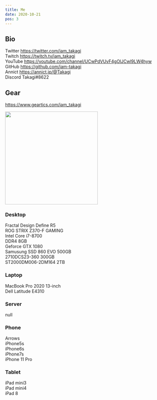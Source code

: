 ```yaml
---
title: Me
date: 2020-10-21
pos: 3
---
```


## Bio 

Twitter  https://twitter.com/iam_takagi<br/>
Twitch   https://twitch.tv/iam_takagi<br/>
YouTube  https://youtube.com/channel/UCwPdVUvF4gOlJCwl9LW4hyw<br/>
GitHub   https://github.com/iam-takagi<br/>
Annict   https://annict.jp/@Takagi<br/>
Discord Takagi#8622

## Gear
https://www.geartics.com/iam_takagi

<img src="https://i.imgur.com/wV665pE.jpg" width="300"><br/>

### Desktop
Fractal Design Define R5<br/>
ROG STRIX Z370-F GAMING<br/>
Intel Core i7-8700<br/>
DDR4 8GB<br/>
Geforce GTX 1080<br/>
Samusung SSD 860 EVO 500GB<br/>
2710DCS23-360 300GB<br/>
ST2000DM006-2DM164 2TB<br/>

### Laptop
MacBook Pro 2020 13-inch<br/>
Dell Latitude E4310<br/>

### Server
null

### Phone
Arrows<br/>
iPhone5s<br/>
iPhone6s<br/>
iPhone7s<br/>
iPhone 11 Pro<br/>

### Tablet
iPad mini3<br/>
iPad mini4<br/>
iPad 8<br/>
